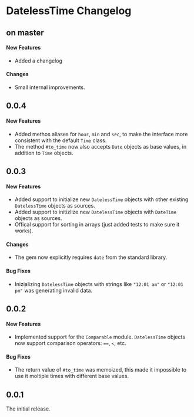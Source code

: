 # DatelessTime Changelog

## on master

#### New Features

* Added a changelog

#### Changes

* Small internal improvements.

## 0.0.4
#### New Features

* Added methos aliases for `hour`, `min` and `sec`, to make the interface more consistent with the default `Time` class.  
* The method `#to_time` now also accepts `Date` objects as base values, in addition to `Time` objects.

## 0.0.3
#### New Features

* Added support to initialize new `DatelessTime` objects with other existing `DatelessTime` objects as sources.  
* Added support to initizlize new `DatelessTime` objects with `DateTime` objects as sources.  
* Offical support for sorting in arrays (just added tests to make sure it works).  

#### Changes

* The gem now explicitly requires `date` from the standard library.

#### Bug Fixes

* Inizializing `DatelessTime` objects with strings like `"12:01 am"` or `"12:01 pm"` was generating invalid data.

## 0.0.2

#### New Features

* Implemented support for the `Comparable` module. `DatelessTime` objects now support comparison operators: `==`, `<`, etc.

#### Bug Fixes

* The return value of `#to_time` was memoized, this made it impossible to use it moltiple times with different base values.

## 0.0.1

The initial release.
